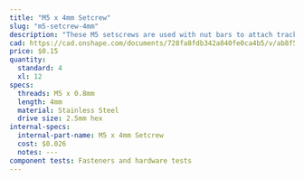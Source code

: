 ```yaml
---
title: "M5 x 4mm Setcrew"
slug: "m5-setcrew-4mm"
description: "These M5 setscrews are used with nut bars to attach track extrusions end-to-end."
cad: https://cad.onshape.com/documents/728fa8fdb342a040fe0ca4b5/v/ab8f542d5dc933352c705ff8/e/5b0faf91f9ce6546a68544a8
price: $0.15
quantity:
  standard: 4
  xl: 12
specs:
  threads: M5 x 0.8mm
  length: 4mm
  material: Stainless Steel
  drive size: 2.5mm hex
internal-specs:
  internal-part-name: M5 x 4mm Setcrew
  cost: $0.026
  notes: ---
component tests: Fasteners and hardware tests
---
```

